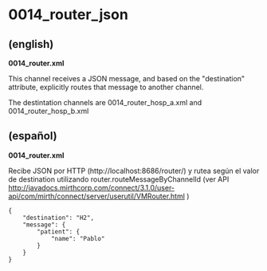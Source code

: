 # 0014_router_json

## (english)

**0014_router.xml**

This channel receives a JSON message, and based on the "destination" attribute, explicitly routes that message to another channel.

The destintation channels are 0014_router_hosp_a.xml and 0014_router_hosp_b.xml


## (español)

**0014_router.xml**


Recibe JSON por HTTP (http://localhost:8686/router/) y rutea según el valor de destination utilizando 
router.routeMessageByChannelId (ver API http://javadocs.mirthcorp.com/connect/3.1.0/user-api/com/mirth/connect/server/userutil/VMRouter.html )

```
{
    "destination": "H2",
    "message": {
        "patient": {
            "name": "Pablo"
        }
    }
}
```
